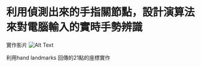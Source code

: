 # 利用偵測出來的手指關節點，設計演算法來對電腦輸入的實時手勢辨識<br>
實作影片
![Alt Text](https://github.com/erichsiao1106/hand-speak/blob/main/handgood.gif)

利用hand landmarks 回傳的21點的座標實作
